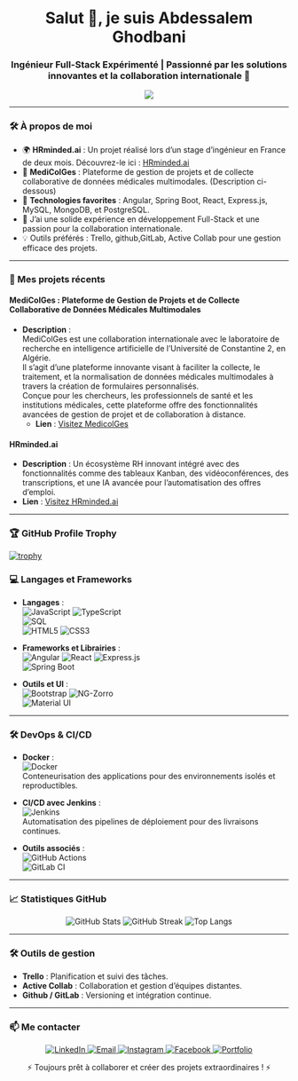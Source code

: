 
<h1 align="center">Salut 👋, je suis Abdessalem Ghodbani</h1>
<h3 align="center">Ingénieur Full-Stack Expérimenté | Passionné par les solutions innovantes et la collaboration internationale 🚀</h3>
<p align="center">
  <img src="https://readme-typing-svg.demolab.com?font=Fira+Code&size=20&duration=4000&pause=500&center=true&vCenter=true&width=500&lines=Ing%C3%A9nieur+full+%C3%A0+ESPRIT+%F0%9F%A7%91%E2%80%8D%F0%9F%92%BB;maitrise+Angular%2C+React+et+Spring+Boot;Toujours+%C3%A0+la+recherche+de+nouveaux+d%C3%A9fis!"/>
</p>




---

### 🛠️ À propos de moi
- 🌍 **HRminded.ai** : Un projet réalisé lors d’un stage d’ingénieur en France de deux mois. Découvrez-le ici : [HRminded.ai](https://hrminded.ai)
- 🌟 **MediColGes** : Plateforme de gestion de projets et de collecte collaborative de données médicales multimodales. (Description ci-dessous)
- 🎯 **Technologies favorites** : Angular, Spring Boot, React, Express.js, MySQL, MongoDB, et PostgreSQL.
- 🔭 J’ai une solide expérience en développement Full-Stack et une passion pour la collaboration internationale.
- 💡 Outils préférés : Trello, github,GitLab, Active Collab pour une gestion efficace des projets.

---

### 🚀 Mes projets récents
#### **MediColGes** : Plateforme de Gestion de Projets et de Collecte Collaborative de Données Médicales Multimodales
- **Description** :  
  MediColGes est une collaboration internationale avec le laboratoire de recherche en intelligence artificielle de l’Université de Constantine 2, en Algérie.  
  Il s’agit d’une plateforme innovante visant à faciliter la collecte, le traitement, et la normalisation de données médicales multimodales à travers la création de formulaires personnalisés.  
  Conçue pour les chercheurs, les professionnels de santé et les institutions médicales, cette plateforme offre des fonctionnalités avancées de gestion de projet et de collaboration à distance.
  - **Lien** : [Visitez MedicolGes](https://medicolges.netlify.app/)
  
#### **HRminded.ai**  
- **Description** : Un écosystème RH innovant intégré avec des fonctionnalités comme des tableaux Kanban, des vidéoconférences, des transcriptions, et une IA avancée pour l’automatisation des offres d’emploi.  
- **Lien** : [Visitez HRminded.ai](https://hrminded.ai)

---

### 🏆 GitHub Profile Trophy

[![trophy](https://github-profile-trophy.vercel.app/?username=Abdessalem-ghodbeni&theme=flat&column=7)](https://github.com/ryo-ma/github-profile-trophy)



### 💻 Langages et Frameworks
- **Langages** :  
  ![JavaScript](https://img.shields.io/badge/JavaScript-F7DF1E?style=for-the-badge&logo=javascript&logoColor=black) 
  ![TypeScript](https://img.shields.io/badge/TypeScript-3178C6?style=for-the-badge&logo=typescript&logoColor=white)  
  ![SQL](https://img.shields.io/badge/SQL-4479A1?style=for-the-badge&logo=sqlite&logoColor=white)  
  ![HTML5](https://img.shields.io/badge/HTML5-E34F26?style=for-the-badge&logo=html5&logoColor=white) 
  ![CSS3](https://img.shields.io/badge/CSS3-1572B6?style=for-the-badge&logo=css3&logoColor=white)  

- **Frameworks et Librairies** :  
  ![Angular](https://img.shields.io/badge/Angular-DD0031?style=for-the-badge&logo=angular&logoColor=white) 
  ![React](https://img.shields.io/badge/React-61DAFB?style=for-the-badge&logo=react&logoColor=black) 
  ![Express.js](https://img.shields.io/badge/Express.js-404D59?style=for-the-badge&logo=express&logoColor=white)  
  ![Spring Boot](https://img.shields.io/badge/Spring%20Boot-6DB33F?style=for-the-badge&logo=spring-boot&logoColor=white)  

- **Outils et UI** :  
  ![Bootstrap](https://img.shields.io/badge/Bootstrap-563D7C?style=for-the-badge&logo=bootstrap&logoColor=white) 
  ![NG-Zorro](https://img.shields.io/badge/NG--ZORRO-409EFF?style=for-the-badge&logo=ant-design&logoColor=white)  
  ![Material UI](https://img.shields.io/badge/Material--UI-0081CB?style=for-the-badge&logo=mui&logoColor=white)  

---
### 🛠️ DevOps & CI/CD
- **Docker** :  
  ![Docker](https://img.shields.io/badge/Docker-2496ED?style=for-the-badge&logo=docker&logoColor=white)  
  Conteneurisation des applications pour des environnements isolés et reproductibles.  

- **CI/CD avec Jenkins** :  
  ![Jenkins](https://img.shields.io/badge/Jenkins-D24939?style=for-the-badge&logo=jenkins&logoColor=white)  
  Automatisation des pipelines de déploiement pour des livraisons continues.  

- **Outils associés** :  
  ![GitHub Actions](https://img.shields.io/badge/GitHub%20Actions-2088FF?style=for-the-badge&logo=github-actions&logoColor=white)  
  ![GitLab CI](https://img.shields.io/badge/GitLab%20CI-330F63?style=for-the-badge&logo=gitlab&logoColor=white)

---

### 📈 Statistiques GitHub
<p align="center">
  <img src="https://github-readme-stats.vercel.app/api?username=Abdessalem-ghodbeni&show_icons=true&theme=radical" alt="GitHub Stats"/>
  <img src="https://github-readme-streak-stats.herokuapp.com/?user=Abdessalem-ghodbeni&theme=radical" alt="GitHub Streak"/>
  <img src="https://github-readme-stats.vercel.app/api/top-langs/?username=Abdessalem-ghodbeni&layout=compact&theme=radical" alt="Top Langs"/>
</p>

---

### 🛠️ Outils de gestion
- **Trello** : Planification et suivi des tâches.  
- **Active Collab** : Collaboration et gestion d’équipes distantes.  
- **Github / GitLab** : Versioning et intégration continue.

---

### 📫 Me contacter
<p align="center">
  <a href="https://www.linkedin.com/in/abdessalem-ghodbeni/" target="_blank">
    <img alt="LinkedIn" src="https://img.shields.io/badge/LinkedIn-0077B5?style=for-the-badge&logo=linkedin&logoColor=white"/>
  </a>
  <a href="mailto:ghodbani.abdessalem@gmail.com" target="_blank">
    <img alt="Email" src="https://img.shields.io/badge/Email-D14836?style=for-the-badge&logo=gmail&logoColor=white"/>
  </a>
  <a href="https://www.instagram.com/sloumaghod/" target="_blank">
    <img alt="Instagram" src="https://img.shields.io/badge/Instagram-E4405F?style=for-the-badge&logo=instagram&logoColor=white"/>
  </a>
  <a href="https://www.facebook.com/slouma.ghod" target="_blank">
    <img alt="Facebook" src="https://img.shields.io/badge/Facebook-1877F2?style=for-the-badge&logo=facebook&logoColor=white"/>
  </a>
  <a href="https://abdessalem.netlify.app/" target="_blank">
    <img alt="Portfolio" src="https://img.shields.io/badge/Portfolio-000000?style=for-the-badge&logo=vercel&logoColor=white"/>
  </a>
</p>

<p align="center">⚡ Toujours prêt à collaborer et créer des projets extraordinaires ! ⚡</p>

